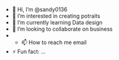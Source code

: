 - 👋 Hi, I’m @sandy0136
- 👀 I’m interested in creating potraits
- 🌱 I’m currently learning Data design
- 💞️ I’m looking to collaborate on business
- - 📫 How to reach me email 
- ⚡ Fun fact: ...

<!---
sandy0136/sandy0136 is a ✨ special ✨ repository because its `README.md` (this file) appears on your GitHub profile.
You can click the Preview link to take a look at your changes.
--->
